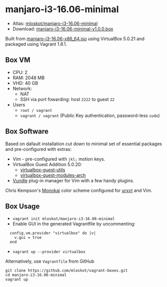 # manjaro-i3-16.06-minimal

* Atlas: [mloskot/manjaro-i3-16.06-minimal](https://atlas.hashicorp.com/mloskot/boxes/manjaro-i3-16.06-minimal/)
* Download: [manjaro-i3-16.06-minimal-v1.0.0.box](https://github.com/mloskot/vagrant-boxes/releases/download/manjaro-i3-16.06-minimal-v1.0.0/)

Built from [manjaro-i3-16.06-x86_64.iso](https://sourceforge.net/projects/manjarolinux/files/community/i3/16.06/) using VirtualBox 5.0.21 and packaged using Vagrant 1.8.1.

## Box VM

* CPU: 2
* RAM: 2048 MB
* VHD: 40 GB
* Network:
  * NAT
  * SSH via port fowarding: host `2222` to guest `22`
* Users
  * `root / vagrant`
  * `vagrant / vagrant` (Public Key authentication, password-less `sudo`)

## Box Software

Based on dafault installation cut down to minimal set of essential packages and pre-configured with extras:

* Vim - pre-configured with `jkl;` motion keys.
* VirtualBox Guest Addition 5.0.20:
  * [virtualbox-guest-utils](https://www.archlinux.org/packages/?name=virtualbox-guest-utils)
  * [virtualbox-guest-modules-arch](https://www.archlinux.org/packages/?name=virtualbox-guest-modules-arch)
* [Vundle](https://github.com/VundleVim) plug-in manager for Vim with a few handy plugins.

Chris Kempson's [Monokai](https://chriskempson.github.io/base16/#monokai) color scheme configured for
[urxvt](https://wiki.archlinux.org/index.php/rxvt-unicode) and Vim.

## Box Usage

* `vagrant init mloskot/manjaro-i3-16.06-minimal`
* Enable GUI in the generated Vagrantfile by uncommenting:
```
  config.vm.provider "virtualbox" do |v|
    v.gui = true
  end 
```
* `vagrant up --provider virtualbox`

Alternatively, use `Vagrantfile` from GitHub
```
git clone https://github.com/mloskot/vagrant-boxes.git
cd manjaro-i3-16.06-minimal
vagrant up
```
